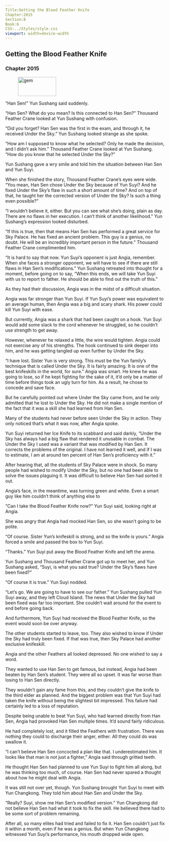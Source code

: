 ```yaml
---
Title:Getting the Blood Feather Knife 
Chapter:2015 
Section:8 
Book:6 
CSS:../Styles/style.css 
viewport: width=device-width
---
```

  
## Getting the Blood Feather Knife
### Chapter 2015
  
<figure>
	<img src="../Images/gem.gif" alt="gem" id="gem" width="120" height="60" />
</figure>
  

  
“Han Sen!” Yun Sushang said suddenly.

“Han Sen? What do you mean? Is this connected to Han Sen?” Thousand Feather Crane looked at Yun Sushang with confusion.

“Did you forget? Han Sen was the first in the exam, and through it, he received Under the Sky.” Yun Sushang looked strange as she spoke.

“How am I supposed to know what he selected? Only he made the decision, and I didn’t ask him.” Thousand Feather Crane looked at Yun Sushang. “How do you know that he selected Under the Sky?”

Yun Sushang gave a wry smile and told him the situation between Han Sen and Yun Suyi.

When she finished the story, Thousand Feather Crane’s eyes were wide. “You mean, Han Sen chose Under the Sky because of Yun Suyi? And he fixed Under the Sky’s flaw in such a short amount of time? And on top of that, he taught her the corrected version of Under the Sky? Is such a thing even possible?”

“I wouldn’t believe it, either. But you can see what she’s doing, plain as day. There are no flaws in her execution. I can’t think of another likelihood.” Yun Sushang’s expression looked disturbed.

“If this is true, then that means Han Sen has performed a great service for Sky Palace. He has fixed an ancient problem. This guy is a genius, no doubt. He will be an incredibly important person in the future.” Thousand Feather Crane complimented him.

“It is hard to say that now. Yun Suyi’s opponent is just Angia, remember. When she faces a stronger opponent, we will have to see if there are still flaws in Han Sen’s modifications.” Yun Sushang retreated into thought for a moment, before going on to say, “When this ends, we will take Yun Suyi with us to report to father. He should be able to find out the truth of this.”

As they had their discussion, Angia was in the midst of a difficult situation.

Angia was far stronger than Yun Suyi. If Yun Suyi’s power was equivalent to an average human, then Angia was a big and scary shark. His power could kill Yun Suyi with ease.

But currently, Angia was a shark that had been caught on a hook. Yun Suyi would add some slack to the cord whenever he struggled, so he couldn’t use strength to get away.

However, whenever he relaxed a little, the wire would tighten. Angia could not exercise any of his strengths. The hook continued to sink deeper into him, and he was getting tangled up even further by Under the Sky.

“I have lost. Sister Yun is very strong. This must be the Yun family’s technique that is called Under the Sky. It is fairly amazing. It is one of the best knifeskills in the world, for sure.” Angia was smart. He knew he was going to lose, so if he kept fighting for the sake of it, it’d only be a matter of time before things took an ugly turn for him. As a result, he chose to concede and save face.

But he carefully pointed out where Under the Sky came from, and he only admitted that he lost to Under the Sky. He did not make a single mention of the fact that it was a skill she had learned from Han Sen.

Many of the students had never before seen Under the Sky in action. They only noticed that’s what it was now, after Angia spoke.

Yun Suyi returned her Ice Knife to its scabbard and said darkly, “Under the Sky has always had a big flaw that rendered it unusable in combat. The Under the Sky I used was a variant that was modified by Han Sen. It corrects the problems of the original. I have not learned it well, and if I was to estimate, I am at around ten percent of Han Sen’s proficiency with it.”

After hearing that, all the students of Sky Palace were in shock. So many people had wished to modify Under the Sky, but no one had been able to solve the issues plaguing it. It was difficult to believe Han Sen had sorted it out.

Angia’s face, in the meantime, was turning green and white. Even a smart guy like him couldn’t think of anything else to

“Can I take the Blood Feather Knife now?” Yun Suyi said, looking right at Angia.

She was angry that Angia had mocked Han Sen, so she wasn’t going to be polite.

“Of course. Sister Yun’s knifeskill is strong, and so the knife is yours.” Angia forced a smile and passed the box to Yun Suyi.

“Thanks.” Yun Suyi put away the Blood Feather Knife and left the arena.

Yun Sushang and Thousand Feather Crane got up to meet her, and Yun Sushang asked, “Suyi, is what you said true? Under the Sky’s flaws have been fixed?”

“Of course it is true.” Yun Suyi nodded.

“Let’s go. We are going to have to see our father.” Yun Sushang pulled Yun Suyi away, and they left Cloud Island. The news that Under the Sky had been fixed was far too important. She couldn’t wait around for the event to end before going back.

And furthermore, Yun Suyi had received the Blood Feather Knife, so the event would soon be over anyway.

The other students started to leave, too. They also wished to know if Under the Sky had truly been fixed. If that was true, then Sky Palace had another exclusive knifeskill.

Angia and the other Feathers all looked depressed. No one wished to say a word.

They wanted to use Han Sen to get famous, but instead, Angia had been beaten by Han Sen’s student. They were all so upset. It was far worse than losing to Han Sen directly.

They wouldn’t gain any fame from this, and they couldn’t give the knife to the third elder as planned. And the biggest problem was that Yun Suyi had taken the knife without being the slightest bit impressed. This failure had certainly led to a loss of reputation.

Despite being unable to beat Yun Suyi, who had learned directly from Han Sen, Angia had provoked Han Sen multiple times. It’d sound fairly ridiculous.

He had completely lost, and it filled the Feathers with frustration. There was nothing they could to discharge their anger, either. All they could do was swallow it.

“I can’t believe Han Sen concocted a plan like that. I underestimated him. It looks like that man is not just a fighter,” Angia said through gritted teeth.

He thought Han Sen had planned to use Yun Suyi to fight him all along, but he was thinking too much, of course. Han Sen had never spared a thought about how he might deal with Angia.

It was still not over yet, though. Yun Sushang brought Yun Suyi to meet with Yun Changkong. They told him about Han Sen and Under the Sky.

“Really? Suyi, show me Han Sen’s modified version.” Yun Changkong did not believe Han Sen had what it took to fix the skill. He believed there had to be some sort of problem remaining.

After all, so many elites had tried and failed to fix it. Han Sen couldn’t just fix it within a month, even if he was a genius. But when Yun Changkong witnessed Yun Suyi’s performance, his mouth dropped wide open.